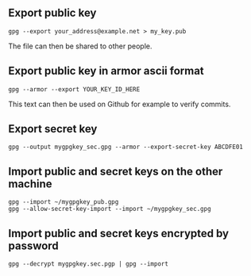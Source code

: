 ## Export public key

```
gpg --export your_address@example.net > my_key.pub 
```

The file can then be shared to other people.

## Export public key in armor ascii format

```
gpg --armor --export YOUR_KEY_ID_HERE
```

This text can then be used on Github for example to verify commits.

## Export secret key

```
gpg --output mygpgkey_sec.gpg --armor --export-secret-key ABCDFE01
```

## Import public and secret keys on the other machine

```
gpg --import ~/mygpgkey_pub.gpg
gpg --allow-secret-key-import --import ~/mygpgkey_sec.gpg
```

## Import public and secret keys encrypted by password

```
gpg --decrypt mygpgkey.sec.pgp | gpg --import
```
